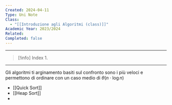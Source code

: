 ```yaml
---
Created: 2024-04-11
Type: Uni Note
Class:
  - "[[Introduzione agli Algoritmi (class)]]"
Academic Year: 2023/2024
Related: 
Completed: false
---
```

---

>[!info] Index
>1. 

---
Gli algoritmi ti arginamento  basiti sul confronto sono i più veloci e permettono di ordinare con un caso medio di $\theta(n\cdot \log n)$

- [[Quick Sort]]
- [[Heap Sort]]
- 